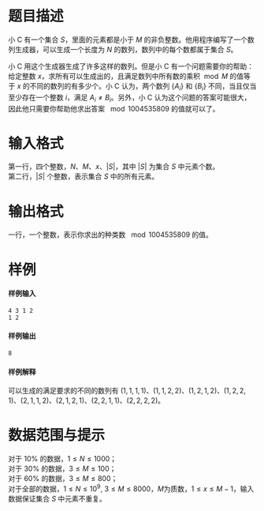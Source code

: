 
# 题目描述

小 C 有一个集合 $S$，里面的元素都是小于 $M$ 的非负整数。他用程序编写了一个数列生成器，可以生成一个长度为 $N$ 的数列，数列中的每个数都属于集合 $S$。

小 C 用这个生成器生成了许多这样的数列。但是小 C 有一个问题需要你的帮助：给定整数 $x$，求所有可以生成出的，且满足数列中所有数的乘积 $\bmod M$ 的值等于 $x$ 的不同的数列的有多少个。小 C 认为，两个数列 $\{A_i\}$ 和 $\{B_i\}$ 不同，当且仅当至少存在一个整数 $i$，满足 $A_i \neq B_i$。另外，小 C 认为这个问题的答案可能很大，因此他只需要你帮助他求出答案 $\mod 1004535809$ 的值就可以了。

# 输入格式

第一行，四个整数，$N$、$M$、$x$、$|S|$，其中 $|S|$ 为集合 $S$ 中元素个数。  
第二行，$|S|$ 个整数，表示集合 $S$ 中的所有元素。

# 输出格式

一行，一个整数，表示你求出的种类数 $\mod 1004535809$ 的值。

# 样例

#### 样例输入
```plain
4 3 1 2
1 2
```

#### 样例输出
```plain
8
```

#### 样例解释
可以生成的满足要求的不同的数列有 $(1,1,1,1)$、$(1,1,2,2)$、$(1,2,1,2)$、$(1,2,2,1)$、$(2,1,1,2)$、$(2,1,2,1)$、$(2,2,1,1)$、$(2,2,2,2)$。

# 数据范围与提示

对于 $10\%$ 的数据，$1 \leq N \leq 1000$；  
对于 $30\%$ 的数据，$3 \leq M \leq 100$；  
对于 $60\%$ 的数据，$3 \leq M \leq 800$；  
对于全部的数据，$1 \leq N \leq 10^9,\ 3 \leq M \leq 8000$，$M$为质数，$1 \leq x \leq M-1$，输入数据保证集合 $S$ 中元素不重复。

